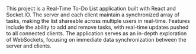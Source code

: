 This project is a Real-Time To-Do List application built with React and Socket.IO. The server and each client maintain a synchronized array of tasks, making the list shareable across multiple users in real-time. Features include the ability to add and remove tasks, with real-time updates pushed to all connected clients. The application serves as an in-depth exploration of WebSockets, focusing on immediate data synchronization between the server and clients.
